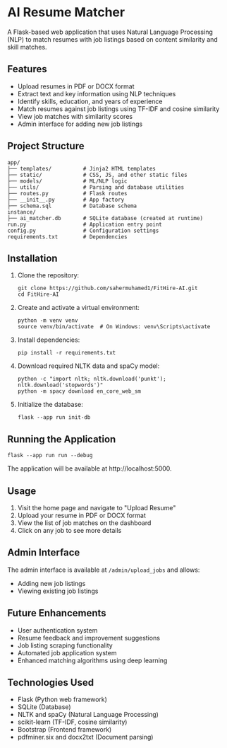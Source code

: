 # AI Resume Matcher

A Flask-based web application that uses Natural Language Processing (NLP) to match resumes with job listings based on content similarity and skill matches.

## Features

- Upload resumes in PDF or DOCX format
- Extract text and key information using NLP techniques
- Identify skills, education, and years of experience
- Match resumes against job listings using TF-IDF and cosine similarity
- View job matches with similarity scores
- Admin interface for adding new job listings

## Project Structure

```
app/
├── templates/          # Jinja2 HTML templates
├── static/             # CSS, JS, and other static files
├── models/             # ML/NLP logic
├── utils/              # Parsing and database utilities
├── routes.py           # Flask routes
├── __init__.py         # App factory
├── schema.sql          # Database schema
instance/
├── ai_matcher.db       # SQLite database (created at runtime)
run.py                  # Application entry point
config.py               # Configuration settings
requirements.txt        # Dependencies
```

## Installation

1. Clone the repository:
   ```
   git clone https://github.com/sahermuhamed1/FitHire-AI.git
   cd FitHire-AI
   ```

2. Create and activate a virtual environment:
   ```
   python -m venv venv
   source venv/bin/activate  # On Windows: venv\Scripts\activate
   ```

3. Install dependencies:
   ```
   pip install -r requirements.txt
   ```

4. Download required NLTK data and spaCy model:
   ```
   python -c "import nltk; nltk.download('punkt'); nltk.download('stopwords')"
   python -m spacy download en_core_web_sm
   ```

5. Initialize the database:
   ```
   flask --app run init-db
   ```

## Running the Application

```
flask --app run run --debug
```

The application will be available at http://localhost:5000.

## Usage

1. Visit the home page and navigate to "Upload Resume"
2. Upload your resume in PDF or DOCX format
3. View the list of job matches on the dashboard
4. Click on any job to see more details

## Admin Interface

The admin interface is available at `/admin/upload_jobs` and allows:
- Adding new job listings
- Viewing existing job listings

## Future Enhancements

- User authentication system
- Resume feedback and improvement suggestions
- Job listing scraping functionality
- Automated job application system
- Enhanced matching algorithms using deep learning

## Technologies Used

- Flask (Python web framework)
- SQLite (Database)
- NLTK and spaCy (Natural Language Processing)
- scikit-learn (TF-IDF, cosine similarity)
- Bootstrap (Frontend framework)
- pdfminer.six and docx2txt (Document parsing)